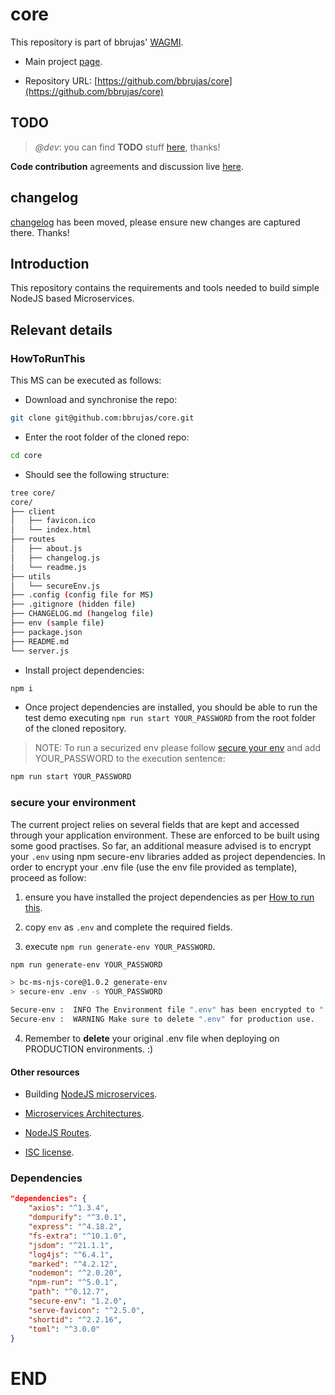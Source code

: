 # core

This repository is part of bbrujas' [WAGMI](https://github.com/bbrujas).

- Main project [page](https://github.com/bbrujas).

- Repository URL: [https://github.com/bbrujas/core](https://github.com/bbrujas/core)

## TODO

> *@dev*: you can find **TODO** stuff [here](./TODO.md), thanks!

**Code contribution** agreements and discussion live [here](./CONTRIBUTING.md).

## changelog

[changelog](./CHANGELOG.md) has been moved, please ensure new changes are captured there. Thanks!

## Introduction

This repository contains the requirements and tools needed to build simple NodeJS based Microservices.

## Relevant details

### HowToRunThis

This MS can be executed as follows:

- Download and synchronise the repo:

```bash
git clone git@github.com:bbrujas/core.git
```

- Enter the root folder of the cloned repo:

```bash
cd core
```

- Should see the following structure:

```bash
tree core/
core/
├── client
│   ├── favicon.ico
│   └── index.html
├── routes
│   ├── about.js
│   ├── changelog.js
│   └── readme.js
├── utils
│   └── secureEnv.js
├── .config (config file for MS)
├── .gitignore (hidden file)
├── CHANGELOG.md (hangelog file)
├── env (sample file)
├── package.json
├── README.md
└── server.js
```

- Install project dependencies:

```bash
npm i
```

- Once project dependencies are installed, you should be able to run the test demo executing `npm run start YOUR_PASSWORD` from the root folder of the cloned repository.

>NOTE: To run a securized env please follow [secure your env](#secure-your-environment) and add YOUR_PASSWORD to the execution sentence:

```bash
npm run start YOUR_PASSWORD
```

### secure your environment  

The current project relies on several fields that are kept and accessed through your application environment. These are enforced to be built using some good practises. So far, an additional measure advised is to encrypt your `.env` using npm secure-env libraries added as project dependencies. In order to encrypt your .env file (use the env file provided as template), proceed as follow:  

1. ensure you have installed the project dependencies as per [How to run this](#howto-run-this).  

2. copy `env` as `.env` and complete the required fields.  

3. execute `npm run generate-env YOUR_PASSWORD`. 

```bash  
npm run generate-env YOUR_PASSWORD

> bc-ms-njs-core@1.0.2 generate-env  
> secure-env .env -s YOUR_PASSWORD  

Secure-env :  INFO The Environment file ".env" has been encrypted to ".env.enc".  
Secure-env :  WARNING Make sure to delete ".env" for production use.  
```  

4. Remember to **delete** your original .env file when deploying on PRODUCTION environments. :)  

#### Other resources

- Building [NodeJS microservices](https://blog.logrocket.com/building-microservices-node-js/).

- [Microservices Architectures](https://codeforgeek.com/microservices-nodejs/).

- [NodeJS Routes](https://developer.mozilla.org/en-US/docs/Learn/Server-side/Express_Nodejs/routes).

- [ISC license](https://opensource.org/license/isc-license-txt/).


### Dependencies

```json
"dependencies": {
    "axios": "^1.3.4",
    "dompurify": "^3.0.1",
    "express": "^4.18.2",
    "fs-extra": "^10.1.0",
    "jsdom": "^21.1.1",
    "log4js": "^6.4.1",
    "marked": "^4.2.12",
    "nodemon": "^2.0.20",
    "npm-run": "^5.0.1",
    "path": "^0.12.7",
    "secure-env": "1.2.0",
    "serve-favicon": "^2.5.0",
    "shortid": "^2.2.16",
    "toml": "^3.0.0"
}
```

# END
